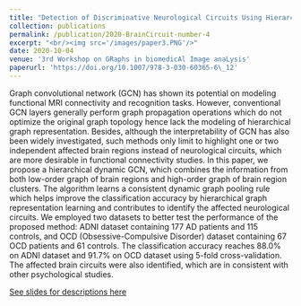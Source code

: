```yaml
---
title: "Detection of Discriminative Neurological Circuits Using Hierarchical Graph Convolutional Networks in fMRI Sequences"
collection: publications
permalink: /publication/2020-BrainCircuit-number-4
excerpt: "<br/><img src='/images/paper3.PNG'/>"
date: 2020-10-04
venue: '3rd Workshop on GRaphs in biomedicAl Image anaLysis'
paperurl: 'https://doi.org/10.1007/978-3-030-60365-6\_12'
---
```

Graph convolutional network (GCN) has shown its potential on modeling functional MRI connectivity and recognition tasks. However, conventional GCN layers generally perform graph propagation operations which do not optimize the original graph topology hence lack the modeling of hierarchical graph representation. Besides, although the interpretability of GCN has also been widely investigated, such methods only limit to highlight one or two independent affected brain regions instead of neurological circuits, which are more desirable in functional connectivity studies. In this paper, we propose a hierarchical dynamic GCN, which combines the information from both low-order graph of brain regions and high-order graph of brain region clusters. The algorithm learns a consistent dynamic graph pooling rule which helps improve the classification accuracy by hierarchical graph representation learning and contributes to identify the affected neurological circuits. We employed two datasets to better test the performance of the proposed method: ADNI dataset containing 177 AD patients and 115 controls, and OCD (Obsessive-Compulsive Disorder) dataset containing 67 OCD patients and 61 controls. The classification accuracy reaches 88.0% on ADNI dataset and 91.7% on OCD dataset using 5-fold cross-validation. The affected brain circuits were also identified, which are in consistent with other psychological studies.

[See slides for descriptions here](http://academicpages.github.io/files/paper8.pptx)
